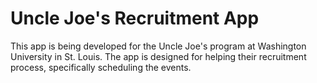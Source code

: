 Uncle Joe's Recruitment App
========================

This app is being developed for the Uncle Joe's program at Washington University
in St. Louis. The app is designed for helping their recruitment process,
specifically scheduling the events.
